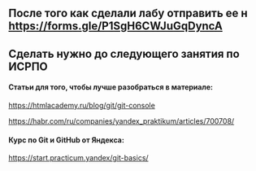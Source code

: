 ## После того как сделали лабу отправить ее н https://forms.gle/P1SgH6CWJuGqDyncA
## Сделать нужно до следующего занятия по ИСРПО

#### Статьи для того, чтобы лучше разобраться в материале:

https://htmlacademy.ru/blog/git/git-console

https://habr.com/ru/companies/yandex_praktikum/articles/700708/

#### Курс по Git и GitHub от Яндекса:

https://start.practicum.yandex/git-basics/
